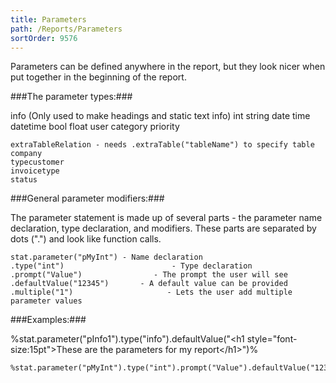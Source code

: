 ```yaml
---
title: Parameters
path: /Reports/Parameters
sortOrder: 9576
---
```


Parameters can be defined anywhere in the report, but they look nicer when put together in the beginning of the report.



###The parameter types:###

info (Only used to make headings and static text info)
int
string
date
time
datetime
bool
float
user
category
priority

    extraTableRelation - needs .extraTable("tableName") to specify table
    company
    typecustomer
    invoicetype
    status





###General parameter modifiers:###

The parameter statement is made up of several parts - the parameter name declaration, type declaration, and modifiers. These parts are separated by dots (".") and look like function calls.


    stat.parameter("pMyInt") - Name declaration
    .type("int")                        - Type declaration
    .prompt("Value")                - The prompt the user will see
    .defaultValue("12345")       - A default value can be provided
    .multiple("1")                     - Lets the user add multiple parameter values





###Examples:###

%stat.parameter("pInfo1").type("info").defaultValue("\<h1 style="font-size:15pt">These are the parameters for my report\</h1>")%


    %stat.parameter("pMyInt").type("int").prompt("Value").defaultValue("12345").multiple("1")%




